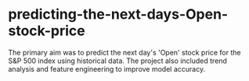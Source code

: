# predicting-the-next-days-Open-stock-price
The primary aim was to predict the next day's 'Open' stock price for the S&amp;P 500 index using historical data. The project also included trend analysis and feature engineering to improve model accuracy.
